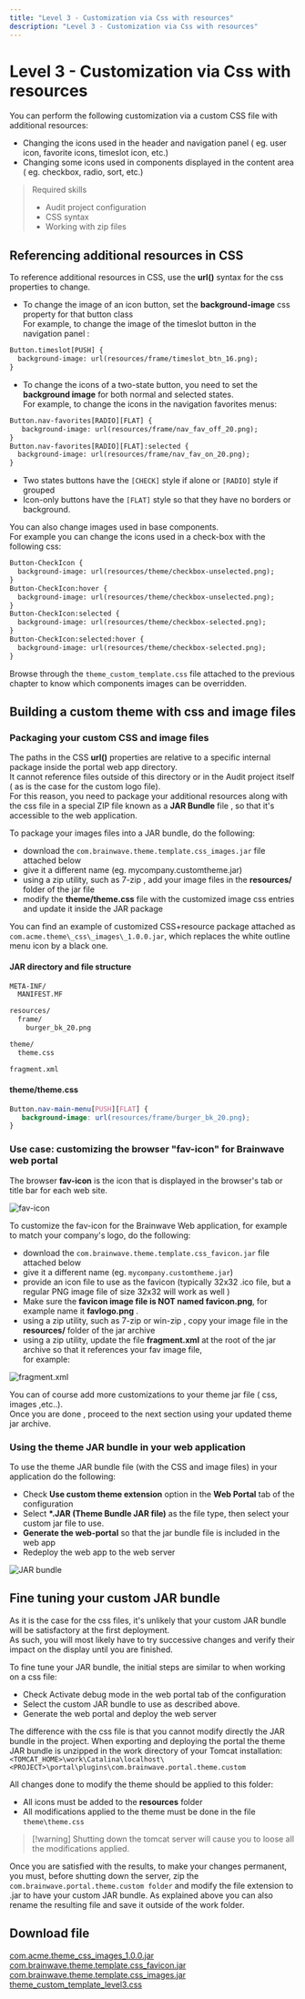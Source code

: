 ```yaml
---
title: "Level 3 - Customization via Css with resources"
description: "Level 3 - Customization via Css with resources"
---
```


# Level 3 - Customization via Css with resources

You can perform the following customization via a custom CSS file with additional resources:  

- Changing the icons used in the header and navigation panel ( eg. user icon, favorite icons, timeslot icon, etc.)
- Changing some icons used in components displayed in the content area ( eg. checkbox, radio, sort, etc.)  

> Required skills
>
> - Audit project configuration
> - CSS syntax
> - Working with zip files

## Referencing additional resources in CSS

To reference additional resources in CSS, use the **url()** syntax for the css properties to change.  

- To change the image of an icon button, set the **background-image** css property for that button class  
For example, to change the image of the timeslot button in the navigation panel :  

```page
Button.timeslot[PUSH] {
  background-image: url(resources/frame/timeslot_btn_16.png);
}  
```

- To change the icons of a two-state button, you need to set the **background image** for both normal and selected states.  
For example, to change the icons in the navigation favorites menus:  

```page
Button.nav-favorites[RADIO][FLAT] {
   background-image: url(resources/frame/nav_fav_off_20.png);
}
Button.nav-favorites[RADIO][FLAT]:selected {
  background-image: url(resources/frame/nav_fav_on_20.png);
}
```

- Two states buttons have the `[CHECK]` style if alone or `[RADIO]` style if grouped
- Icon-only buttons have the `[FLAT]` style so that they have no borders or background.  

You can also change images used in base components.  
For example you can change the icons used in a check-box with the following css:

```page
Button-CheckIcon {
  background-image: url(resources/theme/checkbox-unselected.png);
}
Button-CheckIcon:hover {
  background-image: url(resources/theme/checkbox-unselected.png);
}
Button-CheckIcon:selected {
  background-image: url(resources/theme/checkbox-selected.png);
}
Button-CheckIcon:selected:hover {
  background-image: url(resources/theme/checkbox-selected.png);
}
```

Browse through the `theme_custom_template.css`  file attached to the previous chapter to know which components images can be overridden.  

## Building a custom theme with css and image files

### Packaging your custom CSS and image files

The paths in the CSS **url()** properties are relative to a specific internal package inside the portal web app directory.  
It cannot reference files outside of this directory or in the Audit project itself ( as is the case for the custom logo file).  
For this reason, you need to package your additional resources along with the css file in a special ZIP file known as a **JAR Bundle** file , so that it's accessible to the web application.  

To package your images files into a JAR bundle, do the following:  

- download the `com.brainwave.theme.template.css_images.jar` file attached below
- give it a different name (eg. mycompany.customtheme.jar)
- using a zip utility, such as 7-zip , add your image files in the **resources/** folder of the jar file
- modify the **theme/theme.css** file with the customized image css entries and update it inside the JAR package  

You can find an example of customized CSS+resource package attached as `com.acme.theme\_css\_images\_1.0.0.jar`, which replaces the white outline menu icon by a black one.  

#### JAR directory and file structure

```page
META-INF/
  MANIFEST.MF

resources/
  frame/
    burger_bk_20.png

theme/
  theme.css

fragment.xml
```

#### theme/theme.css

```css
Button.nav-main-menu[PUSH][FLAT] {
   background-image: url(resources/frame/burger_bk_20.png);
}
```

### Use case: customizing the browser "fav-icon" for Brainwave web portal

The browser **fav-icon** is the icon that is displayed in the browser's tab or title bar for each web site.  

![fav-icon](./images/favicon-browser.png "fav-icon")  

To customize the fav-icon for the Brainwave Web application, for example to match your company's logo, do the following:  

- download the `com.brainwave.theme.template.css_favicon.jar`  file attached below
- give it a different name (eg. `mycompany.customtheme.jar`)
- provide an icon file to use as the favicon (typically 32x32 .ico file, but a regular PNG image file of size 32x32 will work as well )
- Make sure the **favicon image file is NOT named favicon.png**, for example name it **favlogo.png** .
- using a zip utility, such as 7-zip or win-zip , copy your image file in the **resources/**  folder of the jar archive
- using a zip utility, update the file **fragment.xml**  at the root of the jar archive so that it references your fav image file,  
for example:  

![fragment.xml](./images/fav-fragmentxml.png "fragment.xml")  

You can of course add more customizations to your theme jar file ( css, images ,etc..).  
Once you are done , proceed to the next section using your updated theme jar archive.  

### Using the theme JAR bundle in your web application

To use the theme JAR bundle file (with the CSS and image files) in your application do the following:

- Check **Use custom theme extension** option in the **Web Portal** tab of the configuration
- Select **\*.JAR (Theme Bundle JAR file)** as the file type, then select your custom jar file to use.
- **Generate the web-portal** so that the jar bundle file is included in the web app
- Redeploy the web app to the web server  

![JAR bundle](./images/select_jar.png "JAR bundle")  

## Fine tuning your custom JAR bundle

As it is the case for the css files, it's unlikely that your custom JAR bundle will be satisfactory at the first deployment.  
As such, you will most likely have to try successive changes and verify their impact on the display until you are finished.  

To fine tune your JAR bundle, the initial steps are similar to when working on a css file:  

- Check Activate debug mode in the web portal tab of the configuration
- Select the custom JAR bundle to use as described above.
- Generate the web portal and deploy the web server  

The difference with the css file is that you cannot modify directly the JAR bundle in the project. When exporting and deploying the portal the theme JAR bundle is unzipped in the work directory of your Tomcat installation:  
`<TOMCAT_HOME>\work\Catalina\localhost\<PROJECT>\portal\plugins\com.brainwave.portal.theme.custom`  

All changes done to modify the theme should be applied to this folder:  

- All icons must be added to the **resources** folder
- All modifications applied to the theme must be done in the file `theme\theme.css`  

> [!warning] Shutting down the tomcat server will cause you to loose all the modifications applied.  

Once you are satisfied with the results, to make your changes permanent, you must, before shutting down the server, zip the `com.brainwave.portal.theme.custom folder` and modify the file extension to .jar to have your custom JAR bundle. As explained above you can also rename the resulting file and save it outside of the work folder.

## Download file

[com.acme.theme_css_images_1.0.0.jar](./jar/com.acme.theme_css_images_1.0.0.jar)  
[com.brainwave.theme.template.css_favicon.jar](./jar/com.brainwave.theme.template.css_favicon.jar)  
[com.brainwave.theme.template.css_images.jar](./jar/com.brainwave.theme.template.css_images.jar)  
[theme_custom_template_level3.css](./css/theme_custom_template_level3.css)  
